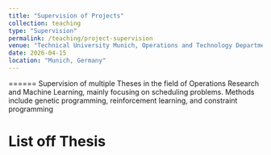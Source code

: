 ```yaml
---
title: "Supervision of Projects"
collection: teaching
type: "Supervision"
permalink: /teaching/project-supervision
venue: "Technical University Munich, Operations and Technology Department"
date: 2026-04-15
location: "Munich, Germany"
---
```



======
Supervision of multiple Theses in the field of Operations Research and Machine Learning, mainly focusing on scheduling problems. Methods include genetic programming, reinforcement learning, and constraint programming

List off Thesis
======
